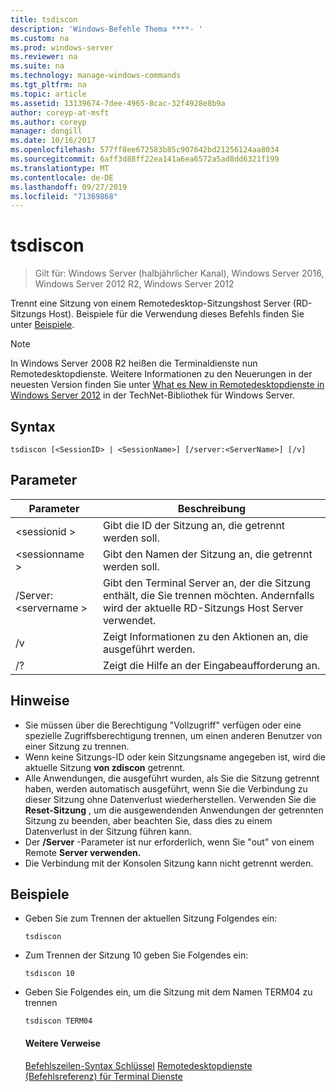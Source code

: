 ```yaml
---
title: tsdiscon
description: 'Windows-Befehle Thema ****- '
ms.custom: na
ms.prod: windows-server
ms.reviewer: na
ms.suite: na
ms.technology: manage-windows-commands
ms.tgt_pltfrm: na
ms.topic: article
ms.assetid: 13139674-7dee-4965-8cac-32f4928e8b9a
author: coreyp-at-msft
ms.author: coreyp
manager: dongill
ms.date: 10/16/2017
ms.openlocfilehash: 577ff8ee672583b85c907642bd21256124aa8034
ms.sourcegitcommit: 6aff3d88ff22ea141a6ea6572a5ad8dd6321f199
ms.translationtype: MT
ms.contentlocale: de-DE
ms.lasthandoff: 09/27/2019
ms.locfileid: "71369868"
---
```

# <a name="tsdiscon"></a>tsdiscon

>Gilt für: Windows Server (halbjährlicher Kanal), Windows Server 2016, Windows Server 2012 R2, Windows Server 2012

Trennt eine Sitzung von einem Remotedesktop-Sitzungshost Server (RD-Sitzungs Host).
Beispiele für die Verwendung dieses Befehls finden Sie unter [Beispiele](#BKMK_examples).

> [!NOTE]
> In Windows Server 2008 R2 heißen die Terminaldienste nun Remotedesktopdienste. Weitere Informationen zu den Neuerungen in der neuesten Version finden Sie unter [What es New in Remotedesktopdienste in Windows Server 2012](https://technet.microsoft.com/library/hh831527) in der TechNet-Bibliothek für Windows Server.

## <a name="syntax"></a>Syntax
```
tsdiscon [<SessionID> | <SessionName>] [/server:<ServerName>] [/v]
```

## <a name="parameters"></a>Parameter

|Parameter|Beschreibung|
|-------|--------|
|\<sessionid >|Gibt die ID der Sitzung an, die getrennt werden soll.|
|\<sessionname >|Gibt den Namen der Sitzung an, die getrennt werden soll.|
|/Server: \<servername >|Gibt den Terminal Server an, der die Sitzung enthält, die Sie trennen möchten. Andernfalls wird der aktuelle RD-Sitzungs Host Server verwendet.|
|/v|Zeigt Informationen zu den Aktionen an, die ausgeführt werden.|
|/?|Zeigt die Hilfe an der Eingabeaufforderung an.|

## <a name="remarks"></a>Hinweise
-   Sie müssen über die Berechtigung "Vollzugriff" verfügen oder eine spezielle Zugriffsberechtigung trennen, um einen anderen Benutzer von einer Sitzung zu trennen.
-   Wenn keine Sitzungs-ID oder kein Sitzungsname angegeben ist, wird die aktuelle Sitzung **von zdiscon** getrennt.
-   Alle Anwendungen, die ausgeführt wurden, als Sie die Sitzung getrennt haben, werden automatisch ausgeführt, wenn Sie die Verbindung zu dieser Sitzung ohne Datenverlust wiederherstellen. Verwenden Sie die **Reset-Sitzung** , um die ausgewendenden Anwendungen der getrennten Sitzung zu beenden, aber beachten Sie, dass dies zu einem Datenverlust in der Sitzung führen kann.
-   Der **/Server** -Parameter ist nur erforderlich, wenn Sie "out" von einem Remote **Server verwenden.**
-   Die Verbindung mit der Konsolen Sitzung kann nicht getrennt werden.

## <a name="BKMK_examples"></a>Beispiele
- Geben Sie zum Trennen der aktuellen Sitzung Folgendes ein:
  ```
  tsdiscon
  ```
- Zum Trennen der Sitzung 10 geben Sie Folgendes ein:
  ```
  tsdiscon 10
  ```
- Geben Sie Folgendes ein, um die Sitzung mit dem Namen TERM04 zu trennen
  ```
  tsdiscon TERM04
  ```
  #### <a name="additional-references"></a>Weitere Verweise
  [Befehlszeilen-Syntax Schlüssel](command-line-syntax-key.md)
  [Remotedesktopdienste &#40;Befehlsreferenz&#41; für Terminal Dienste](remote-desktop-services-terminal-services-command-reference.md)
